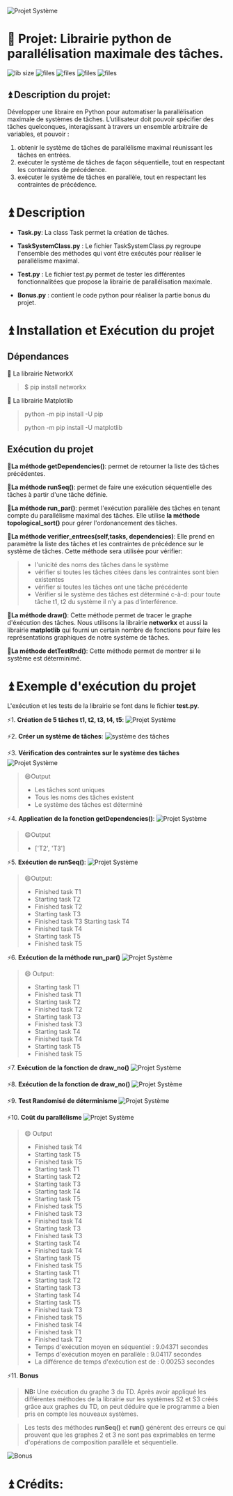  ![Projet Système](/images/LibImage.png)

 
# 🔭 Projet: Librairie python de parallélisation maximale des tâches.

![lib size](https://img.shields.io/github/repo-size/kelyedoe/par-python)
![files](https://img.shields.io/github/directory-file-count/kelyedoe/par-python)
![files](https://img.shields.io/github/contributors/kelyedoe/par-python)
![files](https://img.shields.io/github/repo-size/matplotlib/matplotlib?color=green&label=dep-matplotlib)
![files](https://img.shields.io/chocolatey/dt/graphviz?color=orange&label=graphviz)
## ⏫ Description du projet:
Développer une libraire en Python pour automatiser la parallélisation maximale de systèmes de tâches. L’utilisateur doit pouvoir spécifier des tâches quelconques, interagissant
à travers un ensemble arbitraire de variables, et pouvoir :
1. obtenir le système de tâches de parallélisme maximal réunissant les tâches en entrées.
2. exécuter le système de tâches de façon séquentielle, tout en respectant les contraintes
de précédence.
3. exécuter le système de tâches en parallèle, tout en respectant les contraintes de
précédence.

# ⏫ Description

* **Task.py**: La class Task permet la création de tâches.

* **TaskSystemClass.py** : Le fichier TaskSystemClass.py regroupe l'ensemble des méthodes qui vont être exécutés pour réaliser le parallélisme maximal.

* **Test.py** : Le fichier test.py permet de tester les différentes fonctionnalitées que propose la librairie de parallélisation maximale.

* **Bonus.py** : contient le code python pour réaliser la partie bonus du projet.

# ⏫ Installation et Exécution du projet

## Dépendances
🔄 La librairie NetworkX
> $ pip install networkx

🔄 La librairie Matplotlib
>python -m pip install -U pip
>
>python -m pip install -U matplotlib
>

## Exécution du projet

**🔄La méthode getDependencies()**: permet de retourner la liste des tâches précédentes.

**🔄La méthode runSeq()**: permet de faire une exécution séquentielle des tâches à partir d'une tâche définie.

**🔄La méthode run_par()**: permet l'exécution parallèle des tâches en tenant compte du parallélisme maximal des tâches. Elle utilise **la méthode topological_sort()** pour gérer l'ordonancement des tâches.

**🔄La méthode verifier_entrees(self,tasks, dependencies)**: Elle prend en paramètre la liste des tâches et les contraintes de précédence sur le système de tâches. 
Cette méthode sera utilisée pour vérifier:
> - l'unicité des noms des tâches dans le système
> - vérifier si toutes les tâches citées dans les contraintes sont bien existentes
> - vérifier si toutes les tâches ont une tâche précédente
> - Vérifier si le système des tâches est déterminé c-à-d: pour toute tâche t1, t2 du système il n'y a pas d'interférence.

**🔄La méthode draw()**:
Cette méthode permet de tracer le graphe d'éxécution des tâches. Nous utilisons la librairie **networkx** et aussi la librairie **matplotlib** qui fourni un certain nombre de fonctions pour faire les représentations graphiques de notre système de tâches.

**🔄La méthode detTestRnd()**: Cette méthode permet de montrer si le système est déterminimé.
# ⏫ Exemple d'exécution du projet
L'exécution et les tests de la librairie se font dans le fichier **test.py**.

⚡1. **Création de 5 tâches t1, t2, t3, t4, t5**:
 ![Projet Système](/images/img1.png)


⚡2. **Créer un système de tâches**:
 ![système des tâches](/images/img2.png)

⚡3. **Vérification des contraintes sur le système des tâches**
 ![Projet Système](/images/img3.png)
> 😄Output
> - Les tâches sont uniques
> - Tous les noms des tâches existent
> - Le système des tâches est déterminé
>

⚡4.  **Application de la fonction getDependencies()**:
![Projet Système](/images/img4.png)

> 😄Output
> -  ['T2', 'T3']
>

⚡5. **Exécution de runSeq()**:
![Projet Système](/images/image4.png)
> 😄Output:
>
> - Finished task T1
> - Starting task T2
> - Finished task T2
> - Starting task T3
> - Finished task T3
>Starting task T4
> - Finished task T4
> - Starting task T5
> - Finished task T5

⚡6. **Exécution de la méthode run_par()**
![Projet Système](/images/img5.png)

> 😄 Output:
>
> - Starting task T1
> - Finished task T1
> - Starting task T2
> - Finished task T2
> - Starting task T3
> - Finished task T3
> - Starting task T4
> - Finished task T4
> - Starting task T5
> - Finished task T5
>

⚡7. **Exécution de la fonction de draw_no()**
![Projet Système](/images/img6.png)

⚡8. **Exécution de la fonction de draw_no()**
![Projet Système](/images/graphe2.png)

⚡9. **Test Randomisé de déterminisme**
![Projet Système](/images/testRand.png)

⚡10. **Coût du parallélisme**
![Projet Système](/images/parcost.png)

> 😄 Output
>
> - Finished task T4
> - Starting task T5
> - Finished task T5
> - Starting task T1
> - Starting task T2
> - Starting task T3
> - Starting task T4
> - Starting task T5
> - Finished task T5
> - Finished task T3
> - Finished task T4
> - Starting task T3
> - Finished task T3
> - Starting task T4
> - Finished task T4
> - Starting task T5
> - Finished task T5
> - Starting task T1
> - Starting task T2
> - Starting task T3
> - Starting task T4
> - Starting task T5
> - Finished task T3
> - Finished task T5
> - Finished task T4
> - Finished task T1
> - Finished task T2
> - Temps d'exécution moyen en séquentiel :  9.04371 secondes
> - Temps d'exécution moyen en parallèle :  9.04117 secondes
> - La différence de temps d'exécution est de :  0.00253 secondes
>

⚡11. **Bonus**

> **NB:** Une exécution du graphe 3 du TD. Après avoir appliqué les différentes méthodes de la librairie sur les systèmes S2 et S3 créés grâce aux graphes du TD, on peut déduire que le programme a bien pris en compte les nouveaux systèmes.

> Les tests des méthodes **runSeq()** et **run()** génèrent des erreurs ce qui prouvent que les graphes 2 et 3 ne sont pas exprimables en terme d'opérations de composition parallèle et séquentielle.

![Bonus](/images/bonus.png)
# ⏫ Crédits: